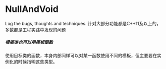 # NullAndVoid
Log the bugs, thoughts and techniques.
针对大部分功能都是C++11及以上的，多数都是工程实践中发现的问题

##### 模板类也可以用模板函数  
使用目标类的函数，本身内部同样可以对某一函数使用不同的模板，但主要要在实例化的时候指明这些类型。  
